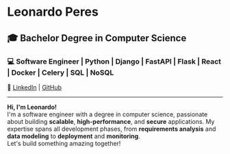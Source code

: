 # **Leonardo Peres**  

## 🎓 Bachelor Degree in Computer Science  

### 💻 Software Engineer | Python | Django | FastAPI | Flask | React | Docker | Celery | SQL | NoSQL  

📌 [LinkedIn](https://www.linkedin.com/in/leonardoperes99/) | [GitHub](https://github.com/Leonardo-Peres/)  

---

 **Hi, I'm Leonardo!**  
I'm a software engineer with a degree in computer science, passionate about building **scalable**, **high-performance**, and **secure** applications. My expertise spans all development phases, from **requirements analysis** and **data modeling** to **deployment** and **monitoring**.  
Let's build something amazing together! 
